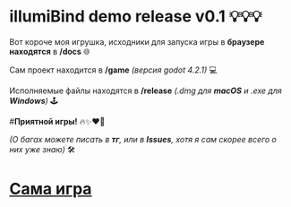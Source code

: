 # illumiBind demo release v0.1 💡💡💡

Вот короче моя игрушка, исходники для запуска игры в **браузере находятся** в **/docs** 🌐

Сам проект находится в **/game** _(версия godot 4.2.1)_ 💻

Исполняемые файлы находятся в **/release** _(.dmg для **macOS** и .exe для **Windows**)_ 🕹️

#**Приятной игры!** 🔥✨❤️‍🔥

_(О багах можете писать в **тг**, или в **Issues**, хотя я сам скорее всего о них уже знаю)_ 🛠️

# [Сама игра](https://oplayer1337.github.io/illumiBind/)
